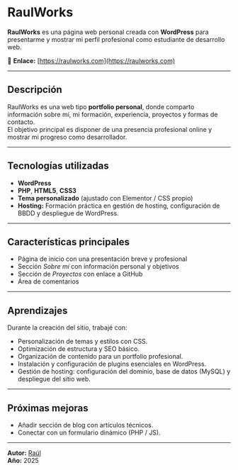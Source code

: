 # RaulWorks

**RaulWorks** es una página web personal creada con **WordPress** para presentarme y mostrar mi perfil profesional como estudiante de desarrollo web.

🔗 **Enlace:** [https://raulworks.com](https://raulworks.com) 

---

## Descripción

RaulWorks es una web tipo **portfolio personal**, donde comparto información sobre mí, mi formación, experiencia, proyectos y formas de contacto.  
El objetivo principal es disponer de una presencia profesional online y mostrar mi progreso como desarrollador.

---

## Tecnologías utilizadas

- **WordPress**  
- **PHP**, **HTML5**, **CSS3**  
- **Tema personalizado** (ajustado con Elementor / CSS propio)  
- **Hosting:** Formación práctica en gestión de hosting, configuración de BBDD y despliegue de WordPress.

---

## Características principales

- Página de inicio con una presentación breve y profesional  
- Sección *Sobre mí* con información personal y objetivos  
- Sección de *Proyectos* con enlace a GitHub  
- Área de comentarios  

---

## Aprendizajes

Durante la creación del sitio, trabajé con:
- Personalización de temas y estilos con CSS.  
- Optimización de estructura y SEO básico.  
- Organización de contenido para un portfolio profesional.  
- Instalación y configuración de plugins esenciales en WordPress.
- Gestión de hosting: configuración del dominio, base de datos (MySQL) y despliegue del sitio web.

---

## Próximas mejoras
 
- Añadir sección de blog con artículos técnicos.  
- Conectar con un formulario dinámico (PHP / JS).  

---

 **Autor:** [Raúl](https://github.com/raaulchicaa)  
 **Año:** 2025  

